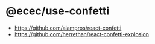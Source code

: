 # @ecec/use-confetti

- https://github.com/alampros/react-confetti
- https://github.com/herrethan/react-confetti-explosion
